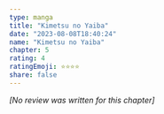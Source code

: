 ```yaml
---
type: manga
title: "Kimetsu no Yaiba"
date: "2023-08-08T18:40:24"
name: "Kimetsu no Yaiba"
chapter: 5
rating: 4
ratingEmoji: ⭐️⭐️⭐️⭐️
share: false
---
```


_[No review was written for this chapter]_

